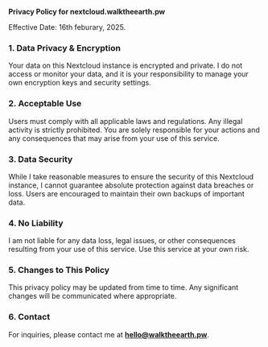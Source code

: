 **Privacy Policy for nextcloud.walktheearth.pw**

Effective Date: 16th feburary, 2025.

### 1. **Data Privacy & Encryption**
Your data on this Nextcloud instance is encrypted and private. I do not access or monitor your data, and it is your responsibility to manage your own encryption keys and security settings.

### 2. **Acceptable Use**
Users must comply with all applicable laws and regulations. Any illegal activity is strictly prohibited. You are solely responsible for your actions and any consequences that may arise from your use of this service.

### 3. **Data Security**
While I take reasonable measures to ensure the security of this Nextcloud instance, I cannot guarantee absolute protection against data breaches or loss. Users are encouraged to maintain their own backups of important data.

### 4. **No Liability**
I am not liable for any data loss, legal issues, or other consequences resulting from your use of this service. Use this service at your own risk.

### 5. **Changes to This Policy**
This privacy policy may be updated from time to time. Any significant changes will be communicated where appropriate.

### 6. **Contact**
For inquiries, please contact me at **hello@walktheearth.pw**.


